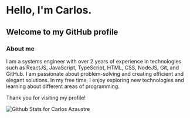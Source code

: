 # Hello, I'm Carlos. 

## Welcome to my GitHub profile

### About me

I am a systems engineer with over 2 years of experience in technologies such as ReactJS, JavaScript, TypeScript, HTML, CSS, NodeJS, Git, and GitHub. I am passionate about problem-solving and creating efficient and elegant solutions. In my free time, I enjoy exploring new technologies and learning about different areas of programming. 

Thank you for visiting my profile!

![Github Stats for Carlos Azaustre](https://github-readme-stats.vercel.app/api?username=carlosqdev&show_icons=true&hide_border=true&title_color=252b43&icon_color=252b43&bg_color=f0f3fa)

